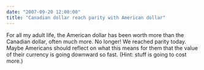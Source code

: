 ```yaml
---
date: "2007-09-20 12:00:00"
title: "Canadian dollar reach parity with American dollar"
---
```




For all my adult life, the American dollar has been worth more than the Canadian dollar, often much more. No longer! We reached parity today. Maybe Americans should reflect on what this means for them that the value of their currency is going downward so fast. (Hint: stuff is going to cost more.)

